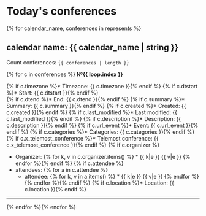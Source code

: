 # Today's conferences

{% for calendar_name, conferences in represents %}

## calendar name: {{ calendar_name | string }}

Count conferences: `{{ conferences | length }}`

{% for c in conferences %}
__№{{ loop.index }}__

{% if c.timezone %}* Timezone: {{ c.timezone }}{% endif %}
{% if c.dtstart %}*  Start: {{ c.dtstart }}{% endif %}  
{% if c.dtend %}* End: {{ c.dtend }}{% endif %}
{% if c.summary %}* Summary: {{ c.summary }}{% endif %}
{% if c.created %}* Created: {{ c.created }}{% endif %} 
{% if c.last_modified %}* Last modified: {{ c.last_modified }}{% endif %}
{% if c.description %}* Description: {{ c.description }}{% endif %} 
{% if c.url_event %}* Event: {{ c.url_event }}{% endif %}
{% if c.categories %}* Categories: {{ c.categories }}{% endif %} 
{% if c.x_telemost_conference %}* Telemost conference: {{ c.x_telemost_conference }}{% endif %} 
{% if c.organizer %}
* Organizer:
{% for k, v in c.organizer.items() %}   * {{ k|e }} {{ v|e }}
{% endfor %}{% endif %}
{% if c.attendee %}
* attendees:
{% for a in c.attendee %}  
  * attendee:
{% for k, v in a.items() %}    * {{ k|e }} {{ v|e }}
{% endfor %} {% endfor %}{% endif %} 
{% if c.location %}* Location: {{ c.location }}{% endif %}
__________
{% endfor %}{% endfor %}
